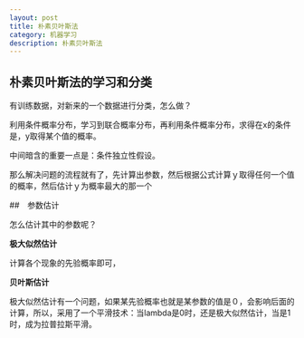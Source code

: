 ```yaml
---
layout: post
title: 朴素贝叶斯法
category: 机器学习
description: 朴素贝叶斯法
---
```


## 朴素贝叶斯法的学习和分类

有训练数据，对新来的一个数据进行分类，怎么做？

利用条件概率分布，学习到联合概率分布，再利用条件概率分布，求得在x的条件是，y取得某个值的概率。

中间暗含的重要一点是：条件独立性假设。

那么解决问题的流程就有了，先计算出参数，然后根据公式计算ｙ取得任何一个值的概率，然后估计ｙ为概率最大的那一个

##　参数估计

怎么估计其中的参数呢？

**极大似然估计**

计算各个现象的先验概率即可，

**贝叶斯估计**

极大似然估计有一个问题，如果某先验概率也就是某参数的值是０，会影响后面的计算，所以，采用了一个平滑技术：当lambda是0时，还是极大似然估计，当是1时，成为拉普拉斯平滑。
